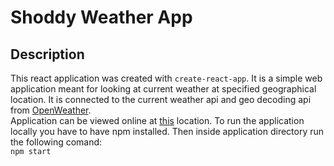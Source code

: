 # Shoddy Weather App
## Description
This react application was created with `create-react-app`. It is a simple web application meant for looking at current weather at specified geographical location. It is connected to the current weather api and geo decoding api from [OpenWeather](https://openweathermap.org/).  
Application can be viewed online at [this](https://shoddy-weather-app.onrender.com/) location. To run the application locally you have to have npm installed. Then inside application directory run the following comand:  
`npm start`